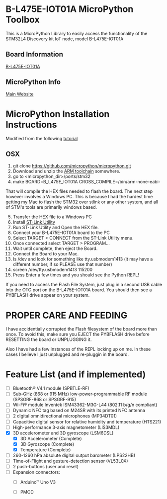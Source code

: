 # B-L475E-IOT01A MicroPython Toolbox
This is a MicroPython Library to easily access the functionality of the STM32L4 Discovery kit IoT node, model B-L475E-IOT01A

## Board Information
[B-L475E-IOT01A](http://www.st.com/en/evaluation-tools/b-l475e-iot01a.html)

## MicroPython Info
[Main Website](https://micropython.org/)

# MicroPython Installation Instructions
Modified from the following [tutorial](https://forum.micropython.org/viewtopic.php?t=2613)

## OSX
1. git clone https://github.com/micropython/micropython.git
2. Download and unzip the [ARM toolchain](https://developer.arm.com/open-source/gnu-toolchain/gnu-rm/downloads) somewhere.
3. go to <micropython_dir>/ports/stm32
4. make BOARD=B_L475E_IOT01A CROSS_COMPILE=<Path where you uncompressed the toolchain>/bin/arm-none-eabi-

That will compile the HEX files needed to flash the board.  The next step however involves a Windows PC.  This is because I had the hardest time getting my Mac to flash the STM32 over stlink or any other system, and all of STM's tools are primarily windows based.

5. Transfer the HEX file to a Windows PC
6. Install [ST-Link Utility](http://www.st.com/en/development-tools/stsw-link004.html)
7. Run ST-Link Utility and Open the HEX file.
8. Connect your B-L475E-IOT01A board to the PC
9. Select TARGET > CONNECT from the ST-Link Utility menu.
10. Once connected select TARGET > PROGRAM...
11. Wait until complete, then eject the Board.
12. Connect the Board to your Mac.
13. ls /dev and look for something like tty.usbmodem1413 (it may have a different number, if so PLEASE use that number)
14. screen /dev/tty.usbmodem1413 115200
15. Press Enter a few times and you should see the Python REPL!

If you need to access the Flash File System, just plug in a second USB cable into the OTG port on the B-L475E-IOT01A board.  You should then see a PYBFLASH drive appear on your system.

# PROPER CARE AND FEEDING
I have accidentially corrupted the Flash filesystem of the board more than once.  To avoid this, make sure you EJECT the PYBFLASH drive before RESETTING the board or UNPLUGGING it.

Also I have had a few instances of the REPL locking up on me.  In these cases I believe I just unplugged and re-pluggin in the board.

# Feature List (and if implemented)
- [ ] Bluetooth® V4.1 module (SPBTLE-RF)
- [ ] Sub-GHz (868 or 915 MHz) low-power-programmable RF module (SPSGRF-868 or SPSGRF-915)
- [ ] Wi-Fi® module Inventek ISM43362-M3G-L44 (802.11 b/g/n compliant)
- [ ] Dynamic NFC tag based on M24SR with its printed NFC antenna
- [ ] 2 digital omnidirectional microphones (MP34DT01)
- [ ] Capacitive digital sensor for relative humidity and temperature (HTS221)
- [ ] High-performance 3-axis magnetometer (LIS3MDL)
- [x] 3D accelerometer and 3D gyroscope (LSM6DSL)
	- [x] 3D Accelerometer (Complete)
	- [x] 3D Gyroscope (Complete)
	- [x] Temperature (Complete)
- [ ] 260-1260 hPa absolute digital output barometer (LPS22HB)
- [ ] Time-of-Flight and gesture-detection sensor (VL53L0X)
- [ ] 2 push-buttons (user and reset)
- [ ] Expansion connectors:
	- [ ] Arduino™ Uno V3
	- [ ] PMOD
 
